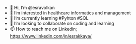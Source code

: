 - 👋 Hi, I’m @esravolkan
- 👀 I’m interested in healthcare informatics and management
- 🌱 I’m currently learning #Pyhton #SQL 
- 💞️ I’m looking to collaborate on coding and learning
- 📫 How to reach me on Linkedin; https://www.linkedin.com/in/esrakkaya/


<!---
esravolkan/esravolkan is a ✨ special ✨ repository because its `README.md` (this file) appears on your GitHub profile.
You can click the Preview link to take a look at your changes.
--->
